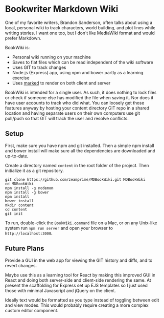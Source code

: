 # Bookwriter Markdown Wiki

One of my favorite writers, Brandon Sanderson, often talks about using a local, personal wiki to track characters, world building, and plot lines while writing stories. I want one too, but I don't like MediaWiki format and would prefer Markdown.

BookWiki is:
- Personal wiki running on your machine
- Saves to flat files which can be read independent of the wiki software
- Uses GIT to track changes
- Node.js (Express) app, using npm and bower partly as a learning exercise
- Uses [marked](https://github.com/chjj/marked) to render on both client and server

BookWiki is intended for a single user. As such, it does nothing to lock files or check if someone else has modified the file when saving it. Nor does it have user accounts to track who did what. You can loosely get those features anyway by hosting your content directory GIT repo in a shared location and having separate users on their own computers use git pull/push so that GIT will track the user and resolve conflicts.

## Setup

First, make sure you have npm and git installed. Then a simple npm install and bower install will make sure all the dependencies are downloaded and up-to-date.

Create a directory named `content` in the root folder of the project. Then initialize it as a git repository.

    git clone https://github.com/zeamprime/MDBookWiki.git MDBookWiki
    cd MDBookWiki
    npm install -g nodemon
    npm install -g bower
    npm install
    bower install
    mkdir content
    cd content
    git init

To run, double-click the `BookWiki.command` file on a Mac, or on any Unix-like system run `npm run server` and open your browser to `http://localhost:3000`.

## Future Plans

Provide a GUI in the web app for viewing the GIT history and diffs, and to revert changes.

Maybe use this as a learning tool for React by making this improved GUI in React and doing both server-side and client-side rendering the same. At present the scaffolding for Express set up EJS templates so I just used those with minimal Javascript and jQuery on the client.

Ideally text would be formatted as you type instead of toggling between edit and view modes. This would probably require creating a more complex custom editor component.
